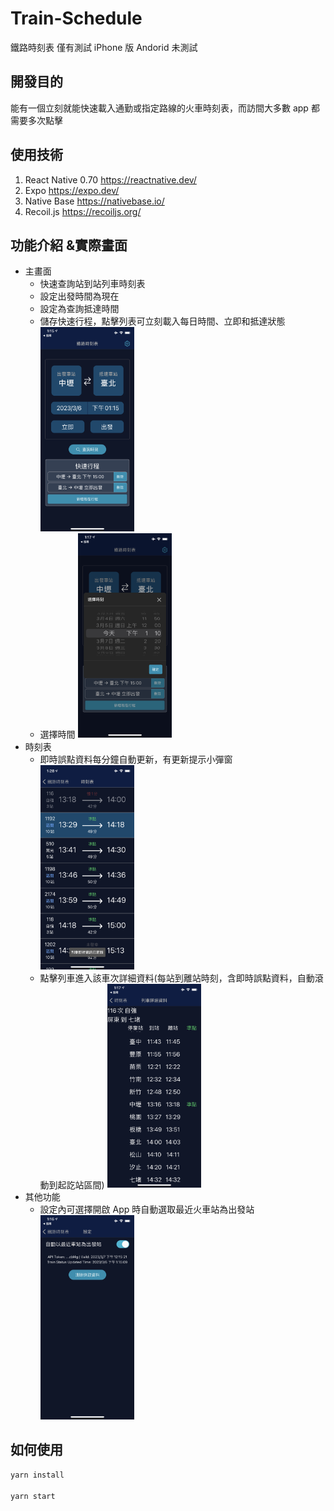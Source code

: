 # Train-Schedule

鐵路時刻表
僅有測試 iPhone 版
Andorid 未測試

## 開發目的

能有一個立刻就能快速載入通勤或指定路線的火車時刻表，而訪間大多數 app 都需要多次點擊

## 使用技術

1. React Native 0.70 https://reactnative.dev/
2. Expo https://expo.dev/
3. Native Base https://nativebase.io/
4. Recoil.js https://recoiljs.org/

## 功能介紹 &實際畫面

- 主畫面
  - 快速查詢站到站列車時刻表
  - 設定出發時間為現在
  - 設定為查詢抵達時間
  - 儲存快速行程，點擊列表可立刻載入每日時間、立即和抵達狀態
    <img src="https://github.com/clspeter/Train-Schedule/blob/master/Readme/IMG_2499.PNG" width="33%" height="50%">
  - 選擇時間
    <img src="https://github.com/clspeter/Train-Schedule/blob/master/Readme/IMG_2504.PNG" width="33%" height="50%">
- 時刻表
  - 即時誤點資料每分鐘自動更新，有更新提示小彈窗
    <img src="https://github.com/clspeter/Train-Schedule/blob/master/Readme/IMG_2505.PNG" width="33%" height="50%">
  - 點擊列車進入該車次詳細資料(每站到離站時刻，含即時誤點資料，自動滾動到起訖站區間)
    <img src="https://github.com/clspeter/Train-Schedule/blob/master/Readme/IMG_2503.PNG" width="33%" height="50%">
- 其他功能
  - 設定內可選擇開啟 App 時自動選取最近火車站為出發站
    <img src="https://github.com/clspeter/Train-Schedule/blob/master/Readme/IMG_2502.PNG" width="33%" height="50%">

## 如何使用

```sh
yarn install

yarn start
```
